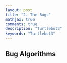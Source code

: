 ```yaml
---
layout: post
title: "2. The Bugs"
mathjax: true
comments: true
description: "Turtlebot3"
keywords: "Turtlebot3"
---  
```


## Bug Algorithms
